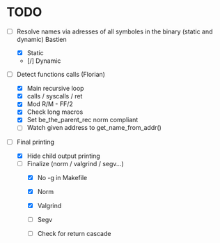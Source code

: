 # TODO

- [ ] Resolve names via adresses of all symboles in the binary (static and dynamic) Bastien
	- [x] Static
	- [/] Dynamic

- [ ] Detect functions calls (Florian)
	- [X] Main recursive loop
	- [X] calls / syscalls / ret
	- [x] Mod R/M - FF/2
	- [x] Check long macros
	- [x] Set be_the_parent_rec norm compliant
	- [ ] Watch given address to get_name_from_addr()

- [ ] Final printing
	- [x] Hide child output printing
	- [ ] Finalize (norm / valgrind / segv...)
		- [x] No -g in Makefile
		- [x] Norm
		- [x] Valgrind
		- [ ] Segv
		- [ ] Check for return cascade

